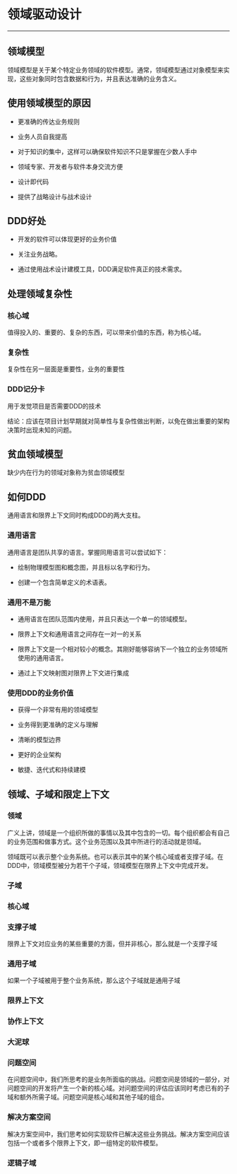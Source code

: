 # 领域驱动设计
---
## 领域模型

领域模型是关于某个特定业务领域的软件模型。通常，领域模型通过对象模型来实现，这些对象同时包含数据和行为，并且表达准确的业务含义。

## 使用领域模型的原因

- 更准确的传达业务规则

- 业务人员自我提高

- 对于知识的集中，这样可以确保软件知识不只是掌握在少数人手中

- 领域专家、开发者与软件本身交流方便

- 设计即代码

- 提供了战略设计与战术设计

## DDD好处

- 开发的软件可以体现更好的业务价值

- 关注业务战略。

- 通过使用战术设计建模工具，DDD满足软件真正的技术需求。

## 处理领域复杂性

### 核心域

值得投入的、重要的、复杂的东西，可以带来价值的东西，称为核心域。

### 复杂性

复杂性在另一层面是重要性，业务的重要性

### DDD记分卡

用于发觉项目是否需要DDD的技术


结论：应该在项目计划早期就对简单性与复杂性做出判断，以免在做出重要的架构决策时出现未知的问题。

## 贫血领域模型

缺少内在行为的领域对象称为贫血领域模型

## 如何DDD

通用语言和限界上下文同时构成DDD的两大支柱。

### 通用语言

通用语言是团队共享的语言。掌握同用语言可以尝试如下：

- 绘制物理模型图和概念图，并且标以名字和行为。

- 创建一个包含简单定义的术语表。

### 通用不是万能

- 通用语言在团队范围内使用，并且只表达一个单一的领域模型。

- 限界上下文和通用语言之间存在一对一的关系

- 限界上下文是一个相对较小的概念。其刚好能够容纳下一个独立的业务领域所使用的通用语言。

- 通过上下文映射图对限界上下文进行集成

### 使用DDD的业务价值

- 获得一个非常有用的领域模型

- 业务得到更准确的定义与理解

- 清晰的模型边界

- 更好的企业架构

- 敏捷、迭代式和持续建模

## 领域、子域和限定上下文

### 领域

广义上讲，领域是一个组织所做的事情以及其中包含的一切。每个组织都会有自己的业务范围和做事方式。这个业务范围以及其中所进行的活动就是领域。

领域既可以表示整个业务系统。也可以表示其中的某个核心域或者支撑子域。在DDD中，领域模型被分为若干个子域，领域模型在限界上下文中完成开发。

### 子域



### 核心域


### 支撑子域

限界上下文对应业务的某些重要的方面，但并非核心，那么就是一个支撑子域

### 通用子域

如果一个子域被用于整个业务系统，那么这个子域就是通用子域

### 限界上下文

### 协作上下文

### 大泥球

### 问题空间

在问题空间中，我们所思考的是业务所面临的挑战。问题空间是领域的一部分，对问题空间的开发将产生一个新的核心域。对问题空间的评估应该同时考虑已有的子域和额外所需子域。问题空间是核心域和其他子域的组合。

### 解决方案空间

解决方案空间中，我们思考如何实现软件已解决这些业务挑战。解决方案空间应该包括一个或者多个限界上下文，即一组特定的软件模型。

### 逻辑子域








